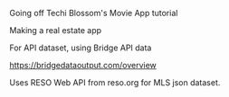 Going off Techi Blossom's Movie App tutorial

Making a real estate app

For API dataset, using Bridge API data

https://bridgedataoutput.com/overview

Uses RESO Web API from reso.org for MLS json dataset.

